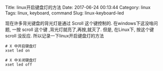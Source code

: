 Title: linux开启键盘灯的方法
Date: 2017-06-24 00:13:44
Category: linux
Tags: linux, keyboard, command
Slug: linux-keyboard-led

现在许多背光键盘的背光灯是通过 Scroll 这个键控制的. 
在windows下这没啥问题, 一按 scroll 这个键 ,背光灯就亮了,再按,就灭了.
但是, 在Linux下, 按这个键 scroll 没反应.
所以记录一下linux开启键盘灯的方法

```
# X 中开启键盘灯
xset led on

# X 中关闭键盘灯
xset led off
```
